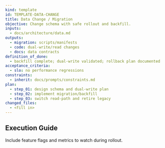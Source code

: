 ```yaml
---
kind: template
id: TEMPLATE-DATA-CHANGE
title: Data Change / Migration
objective: Change schema with safe rollout and backfill.
inputs:
  - docs/architecture/data.md
outputs:
  - migration: scripts/manifests
  - code: dual‑write/read changes
  - docs: data contracts
definition_of_done:
  - backfill complete; dual‑write validated; rollback plan documented
acceptance_criteria:
  - slo: no performance regressions
constraints:
  - inherit: docs/prompts/constraints.md
plan:
  - step_01: design schema and dual‑write plan
  - step_02: implement migration/backfill
  - step_03: switch read‑path and retire legacy
changed_files:
  - <fill in>
---
```


## Execution Guide

Include feature flags and metrics to watch during rollout.
